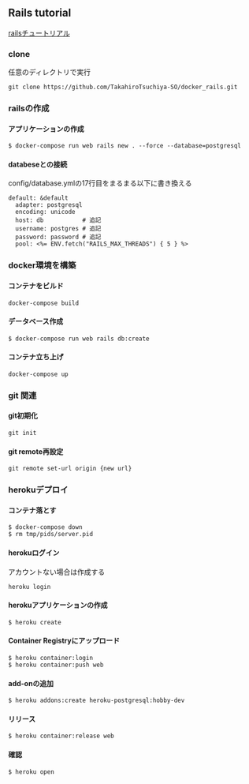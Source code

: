 ## Rails tutorial
[railsチュートリアル](https://railstutorial.jp/chapters/beginning?version=5.0)

### clone
任意のディレクトリで実行
```
git clone https://github.com/TakahiroTsuchiya-SO/docker_rails.git
```

### railsの作成
#### アプリケーションの作成
```
$ docker-compose run web rails new . --force --database=postgresql
```

#### databeseとの接続
config/database.ymlの17行目をまるまる以下に書き換える
```
default: &default
  adapter: postgresql
  encoding: unicode
  host: db           # 追記
  username: postgres # 追記
  password: password # 追記
  pool: <%= ENV.fetch("RAILS_MAX_THREADS") { 5 } %>
```

### docker環境を構築
#### コンテナをビルド
```
docker-compose build
```

#### データベース作成
```
$ docker-compose run web rails db:create
```

#### コンテナ立ち上げ
```
docker-compose up
```

### git 関連
#### git初期化
```
git init
```

#### git remote再設定
```
git remote set-url origin {new url}
```

### herokuデプロイ
#### コンテナ落とす
```
$ docker-compose down
$ rm tmp/pids/server.pid
```

#### herokuログイン
アカウントない場合は作成する
```
heroku login
```

#### herokuアプリケーションの作成
```
$ heroku create
```

#### Container Registryにアップロード
```
$ heroku container:login
$ heroku container:push web
```

#### add-onの追加
```
$ heroku addons:create heroku-postgresql:hobby-dev
```

#### リリース
```
$ heroku container:release web
```

#### 確認
```
$ heroku open
```
